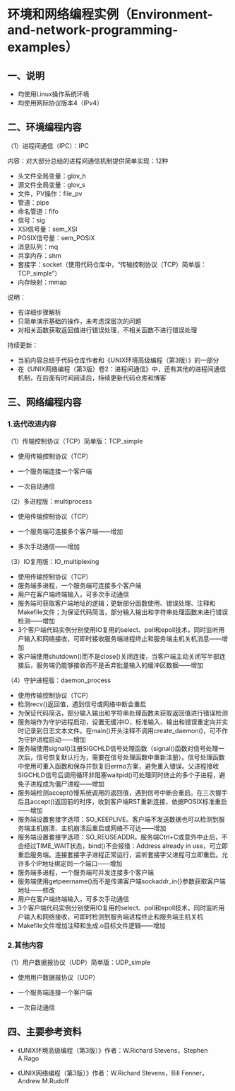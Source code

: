 # 环境和网络编程实例（Environment-and-network-programming-examples）

## 一、说明

- 均使用Linux操作系统环境
- 均使用网际协议版本4（IPv4）

## 二、环境编程内容

（1）进程间通信（IPC）：IPC

内容：对大部分总结的进程间通信机制提供简单实现：12种

- 头文件全局变量：glov_h
- 源文件全局变量：glov_s
- 文件，PV操作：file_pv
- 管道：pipe
- 命名管道：fifo
- 信号：sig
- XSI信号量：sem_XSI
- POSIX信号量：sem_POSIX
- 消息队列：mq
- 共享内存：shm
- 套接字：socket（使用代码仓库中，“传输控制协议（TCP）简单版：TCP_simple”）
- 内存映射：mmap

说明：

- 有详细步骤解析
- 只简单演示基础的操作，未考虑深层次的问题
- 对相关函数获取返回值进行错误处理，不相关函数不进行错误处理

持续更新：

- 当前内容总结于代码仓库作者和《UNIX环境高级编程（第3版）》的一部分
- 在《UNIX网络编程（第3版）卷2：进程间通信》中，还有其他的进程间通信机制，在后面有时间阅读后，持续更新代码仓库和博客

## 三、网络编程内容

### 1.迭代改进内容

（1）传输控制协议（TCP）简单版：TCP_simple

- 使用传输控制协议（TCP）

- 一个服务端连接一个客户端

- 一次自动通信

（2）多进程版：multiprocess

- 使用传输控制协议（TCP）

- 一个服务端可连接多个客户端——增加

- 多次手动通信——增加

（3）IO复用版：IO_multiplexing

- 使用传输控制协议（TCP）
- 服务端多进程，一个服务端可连接多个客户端
- 用户在客户端终端输入，可多次手动通信
- 服务端可获取客户端地址的逻辑；更新部分函数使用、错误处理、注释和Makefile文件；为保证代码简洁，部分输入输出和字符串处理函数未进行错误检测——增加
- 3个客户端代码实例分别使用IO复用的select、poll和epoll技术，同时监听用户输入和网络接收，可即时接收服务端进程终止和服务端主机关机消息——增加
- 客户端使用shutdown()而不是close()关闭连接，当客户端主动关闭写半部连接后，服务端仍能够接收而不是丢弃批量输入的缓冲区数据——增加

（4）守护进程版：daemon_process

- 使用传输控制协议（TCP）
- 检测recv()返回值，遇到信号或网络中断会重启
- 为保证代码简洁，部分输入输出和字符串处理函数未获取返回值进行错误检测
- 服务端作为守护进程启动，设置无缓冲IO，标准输入、输出和错误重定向并实时记录到日志文本文件。在main()开头注释不调用create_daemon()，可不作为守护进程启动——增加
- 服务端使用signal()注册SIGCHLD信号处理函数（signal()函数对信号处理一次后，信号恢复默认行为，需要在信号处理函数中重新注册）。信号处理函数中使用可重入函数和保存并恢复旧errno方案，避免重入错误。父进程接收SIGCHLD信号后调用循环非阻塞waitpid()可处理同时终止的多个子进程，避免子进程成为僵尸进程——增加
- 服务端检测accept()慢系统调用的返回值，遇到信号中断会重启。在三次握手后且accept()返回前的时序，收到客户端RST重新连接，依据POSIX标准重启——增加
- 服务端设置套接字选项：SO_KEEPLIVE。客户端不发送数据也可以检测到服务端主机崩溃、主机崩溃后重启或网络不可达——增加
- 服务端设置套接字选项：SO_REUSEADDR。服务端Ctrl+C或意外中止后，不会经过TIME_WAIT状态，bind()不会报错：Address already in use，可立即重启服务端。连接套接字子进程正常运行，监听套接字父进程可立即重启。允许多个IP地址绑定同一个端口——增加
- 服务端多进程，一个服务端可并发连接多个客户端
- 服务端使用getpeername()而不是传递客户端sockaddr_in{}参数获取客户端地址——修改
- 用户在客户端终端输入，可多次手动通信
- 3个客户端代码实例分别使用IO复用的select、poll和epoll技术，同时监听用户输入和网络接收，可即时检测到服务端进程终止和服务端主机关机
- Makefile文件增加注释和生成.o目标文件逻辑——增加

### 2.其他内容

（1）用户数据报协议（UDP）简单版：UDP_simple

- 使用用户数据报协议（UDP）

- 一个服务端连接一个客户端

- 一次自动通信

## 四、主要参考资料

- 《UNIX环境高级编程（第3版）》作者：W.Richard Stevens，Stephen A.Rago

- 《UNIX网络编程（第3版）》作者：W.Richard Stevens，Bill Fenner，Andrew M.Rudoff
